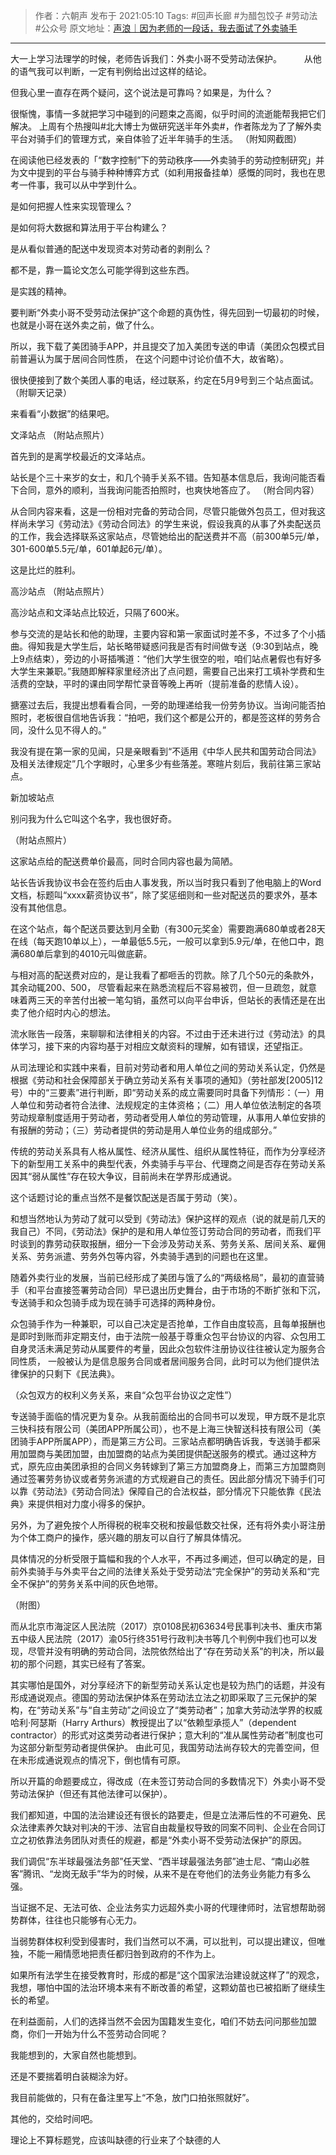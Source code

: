 

> 作者：六朝声
> 发布于 2021:05:10
> Tags: #回声长廊 #为醋包饺子 #劳动法 #公众号
> 原文地址：[声浪｜因为老师的一段话，我去面试了外卖骑手](https://mp.weixin.qq.com/s?__biz=MzUyMjU3NzI2MA==&mid=2247483737&idx=1&sn=097f954f1b00af632ceb0ddfe2936d94&chksm=f9c8f55acebf7c4c9f6642c82ef4f1826e6646b07c6f04ac94a5f6dd2147eaa346d5dac10ccc#rd)
　　
***
大一上学习法理学的时候，老师告诉我们：外卖小哥不受劳动法保护。
　　
从他的语气我可以判断，一定有判例给出过这样的结论。

但我心里一直存在两个疑问，这个说法是可靠吗？如果是，为什么？

很惭愧，事情一多就把学习中碰到的问题束之高阁，似乎时间的流逝能帮我把它们解决。
上周有个热搜叫#北大博士为做研究送半年外卖#，作者陈龙为了了解外卖平台对骑手们的管理方式，亲自体验了近半年骑手的生活。
（附知网截图）

在阅读他已经发表的「“数字控制”下的劳动秩序——外卖骑手的劳动控制研究」并为文中提到的平台与骑手种种博弈方式（如利用报备挂单）感慨的同时，我也在思考一件事，我可以从中学到什么。

是如何把握人性来实现管理么？

是如何将大数据和算法用于平台构建么？

是从看似普通的配送中发现资本对劳动者的剥削么？

都不是，靠一篇论文怎么可能学得到这些东西。

是实践的精神。

要判断“外卖小哥不受劳动法保护”这个命题的真伪性，得先回到一切最初的时候，也就是小哥在送外卖之前，做了什么。

所以，我下载了美团骑手APP，并且提交了加入美团专送的申请（美团众包模式目前普遍认为属于居间合同性质， 在这个问题中讨论价值不大，故省略）。

很快便接到了数个美团人事的电话，经过联系，约定在5月9号到三个站点面试。
（附聊天记录）

来看看“小数据”的结果吧。

文泽站点
（附站点照片）

首先到的是离学校最近的文泽站点。

站长是个三十来岁的女士，和几个骑手关系不错。告知基本信息后，我询问能否看下合同，意外的顺利，当我询问能否拍照时，也爽快地答应了。
（附合同内容）

从合同内容来看，这是一份相对完备的劳动合同，尽管只能做外包员工，但对我这样尚未学习《劳动法》《劳动合同法》的学生来说，假设我真的从事了外卖配送员的工作，我会选择联系这家站点，尽管她给出的配送费并不高（前300单5元/单，301-600单5.5元/单，601单起6元/单）。

这是比烂的胜利。

高沙站点
（附站点照片）

高沙站点和文泽站点比较近，只隔了600米。

参与交流的是站长和他的助理，主要内容和第一家面试时差不多，不过多了个小插曲。得知我是大学生后，站长略带疑惑问我是否有时间做专送（9:30到站点，晚上9点结束），旁边的小哥插嘴道：“他们大学生很空的啦，咱们站点暑假也有好多大学生来兼职。”我随即解释家里经济出了点问题，需要自己出来打工填补学费和生活费的空缺，平时的课由同学帮忙录音等晚上再听（提前准备的悲情人设）。

搪塞过去后，我提出想看看合同，一旁的助理递给我一份劳务协议。当询问能否拍照时，老板很自信地告诉我：“拍吧，我们这个都是公开的，都是签这样的劳务合同，没什么见不得人的。”

我没有提在第一家的见闻，只是亲眼看到“不适用《中华人民共和国劳动合同法》及相关法律规定”几个字眼时，心里多少有些落差。寒暄片刻后，我前往第三家站点。

新加坡站点

别问我为什么它叫这个名字，我也很好奇。

（附站点照片）

这家站点给的配送费单价最高，同时合同内容也最为简陋。

站长告诉我协议书会在签约后由人事发我，所以当时我只看到了他电脑上的Word文档，标题叫“xxxx薪资协议书”，除了奖惩细则和一些对配送员的要求外，基本没有其他信息。

在这个站点，每个配送员要达到月全勤（有300元奖金）需要跑满680单或者28天在线（每天跑10单以上），一单最低5.5元，一般可以拿到5.9元/单，在他口中，跑满680单后拿到的4010元叫做底薪。

与相对高的配送费对应的，是让我看了都咂舌的罚款。除了几个50元的条款外，其余动辄200、500， 尽管看起来在熟悉流程后不容易被罚，但一旦疏忽，就意味着两三天的辛苦付出被一笔勾销，虽然可以向平台申诉，但站长的表情还是在出卖了他介绍时内心的想法。

流水账告一段落，来聊聊和法律相关的内容。不过由于还未进行过《劳动法》的具体学习，接下来的内容均基于对相应文献资料的理解，如有错误，还望指正。

从司法理论和实践中来看，目前对劳动者和用人单位之间的劳动关系认定，仍然是根据《劳动和社会保障部关于确立劳动关系有关事项的通知》（劳社部发[2005]12号）中的“三要素”进行判断，即“劳动关系的成立需要同时具备下列情形：（一）用人单位和劳动者符合法律、法规规定的主体资格；（二）用人单位依法制定的各项劳动规章制度适用于劳动者，劳动者受用人单位的劳动管理，从事用人单位安排的有报酬的劳动；（三）劳动者提供的劳动是用人单位业务的组成部分。” 

传统的劳动关系具有人格从属性、经济从属性、组织从属性特征，而作为分享经济下的新型用工关系中的典型代表，外卖骑手与平台、代理商之间是否存在劳动关系因其“弱从属性”存在较大争议，目前尚未在学界形成通说。

这个话题讨论的重点当然不是餐饮配送是否属于劳动（笑）。

和想当然地认为劳动了就可以受到《劳动法》保护这样的观点（说的就是前几天的我自己）不同，《劳动法》保护的是和用人单位签订劳动合同的劳动者，而我们平时谈到的靠劳动获取报酬，细分一下会涉及劳动关系、劳务关系、居间关系、雇佣关系、劳务派遣、劳务外包等内容，外卖骑手遇到的问题也在这里。

随着外卖行业的发展，当前已经形成了美团与饿了么的“两级格局”，最初的直营骑手（和平台直接签署劳动合同）早已退出历史舞台，由于市场的不断扩张和下沉，专送骑手和众包骑手成为现在骑手可选择的两种身份。

众包骑手作为一种兼职，可以自己决定是否抢单，工作自由度较高，且每单报酬也是即时到账而非定期支付，由于法院一般基于尊重众包平台协议的内容、众包用工自身灵活未满足劳动从属要件的考量，因此众包软件注册协议往往被认定为服务合同性质， 一般被认为是信息服务合同或者居间服务合同，此时可以为他们提供法律保护的只剩下《民法典》。

（众包双方的权利义务关系，来自“众包平台协议之定性”）

专送骑手面临的情况更为复杂。从我前面给出的合同书可以发现，甲方既不是北京三快科技有限公司（美团APP所属公司），也不是上海三快智送科技有限公司（美团骑手APP所属APP），而是第三方公司。三家站点都明确告诉我，专送骑手都采用加盟商与美团加盟，由加盟商的站点为美团提供配送服务的模式。通过这种方式，原先应由美团承担的合同义务转嫁到了第三方加盟商身上，而第三方加盟商则通过签署劳务协议或者劳务派遣的方式规避自己的责任。因此部分情况下骑手们可以靠《劳动法》《劳动合同法》保障自己的合法权益，部分情况下只能依靠《民法典》来提供相对力度小得多的保护。

另外，为了避免按个人所得税的税率交税和按最低数交社保，还有将外卖小哥注册为个体工商户的操作，感兴趣的朋友可以自行了解具体情况。

具体情况的分析受限于篇幅和我的个人水平，不再过多阐述，但可以确定的是，目前外卖骑手与外卖平台之间的法律关系处于受劳动法“完全保护”的劳动关系和“完全不保护”的劳务关系中间的灰色地带。 

（附图）

而从北京市海淀区人民法院（2017）京0108民初63634号民事判决书、重庆市第五中级人民法院（2017）渝05行终351号行政判决书等几个判例中我们也可以发现，尽管并没有明确的劳动合同，法院依然给出了“存在劳动关系”的判决，所以最初的那个问题，其实已经有了答案。

其实哪怕是国外，对分享经济下的新型劳动关系认定也是较为热门的话题，并没有形成通说观点。德国的劳动法保护体系在劳动法立法之初即采取了三元保护的架构，在“劳动关系”与“自主劳动”之间设立了“类劳动者”；加拿大劳动法学界的权威哈利·阿瑟斯（Harry Arthurs）教授提出了以“依赖型承揽人”（dependent contractor）的形式对这类劳动者进行保护；意大利的“准从属性劳动者”制度也可为这部分新型劳动者提供保护。 由此可见，我国劳动法尚存较大的完善空间，但在未形成通说观点的情况下，倒也情有可原。

所以开篇的命题要成立，得改成（在未签订劳动合同的多数情况下）外卖小哥不受劳动法保护（但还有其他法律可以保护）。

我们都知道，中国的法治建设还有很长的路要走，但是立法滞后性的不可避免、民众法律素养欠缺对判决的干涉、法官自由裁量权导致的同案不同判、企业在合同订立之初依靠法务团队对责任的规避，都是“外卖小哥不受劳动法保护”的原因。 

我们调侃“东半球最强法务部”任天堂、“西半球最强法务部”迪士尼、“南山必胜客”腾讯、“龙岗无敌手”华为的时候，从来不是在夸他们的法务业务能力有多么强。

当证据不足、无法可依、企业法务实力远超外卖小哥的代理律师时，法官想帮助弱势群体，往往也只能够有心无力。

当弱势群体权利受到侵害时，我们当然可以不满，可以批判，可以提出建议，但唯独，不能一厢情愿地把责任都归咎到政府的不作为上。

如果所有法学生在接受教育时，形成的都是“这个国家法治建设就这样了”的观念，我想，哪怕中国的法治环境本来有不断改善的希望，这颗幼苗也已被掐断了继续生长的希望。

在利益面前，人们的选择当然不会因为国籍发生变化，咱们不妨去问问那些加盟商，你们一开始为什么不签劳动合同呢？

我能想到的，大家自然也能想到。

还是不要揣着明白装糊涂为好。

我目前能做的，只有在备注里写上“不急，放门口拍张照就好”。

其他的，交给时间吧。

理论上不算标题党，应该叫缺德的行业来了个缺德的人
